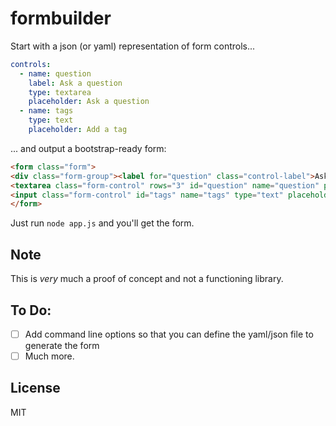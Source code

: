 # formbuilder

Start with a json (or yaml) representation of form controls... 

``` yaml
controls:
  - name: question
    label: Ask a question
    type: textarea
    placeholder: Ask a question
  - name: tags
    type: text
    placeholder: Add a tag
```

... and output a bootstrap-ready form:

``` html
<form class="form">
<div class="form-group"><label for="question" class="control-label">Ask a question</label>
<textarea class="form-control" rows="3" id="question" name="question" placeholder="Ask a question"></textarea></div><div class="form-group"><label for="tags" class="control-label">undefined</label>
<input class="form-control" id="tags" name="tags" type="text" placeholder="Add a tag"></div>
</form>
```

Just run `node app.js` and you'll get the form.

## Note

This is *very* much a proof of concept and not a functioning library. 

## To Do:

- [ ] Add command line options so that you can define the yaml/json file to generate the form
- [ ] Much more.

## License

MIT